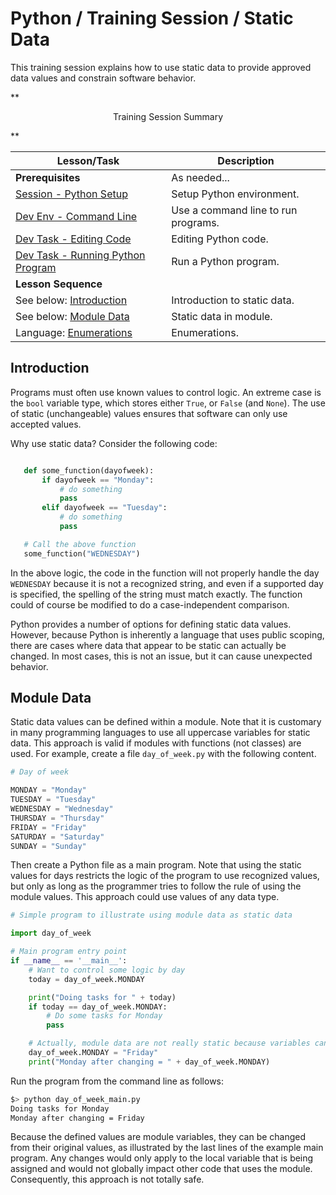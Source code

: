 # Python / Training Session / Static Data #

This training session explains how to use static data to provide approved data values
and constrain software behavior.

**<p style="text-align: center;">
Training Session Summary
</p>**

| **Lesson/Task** | **Description** |
| -- | -- |
| **Prerequisites** | As needed... | 
| [Session - Python Setup](../python-setup/python-setup.md) | Setup Python environment. |
| [Dev Env - Command Line](../../dev-env/command-line/command-line.md) | Use a command line to run programs. |
| [Dev Task - Editing Code](../../dev-tasks/editing-code/editing-code.md) | Editing Python code. |
| [Dev Task - Running Python Program](../../dev-tasks/running-program/running-program.md) | Run a Python program. |
| **Lesson Sequence** | |
| See below: [Introduction](#introduction) | Introduction to static data. |
| See below: [Module Data](#module-data) | Static data in module. |
| Language: [Enumerations](../../lang/enumerations/enumerations.md) | Enumerations. |

## Introduction ##

Programs must often use known values to control logic.
An extreme case is the `bool` variable type, which stores either `True`, or `False` (and `None`).
The use of static (unchangeable) values ensures that software can only use accepted values.

Why use static data?  Consider the following code:

```python

   def some_function(dayofweek):
       if dayofweek == "Monday":
           # do something
           pass
       elif dayofweek == "Tuesday":
           # do something
           pass

   # Call the above function
   some_function("WEDNESDAY")
```

In the above logic, the code in the function will not properly handle the day `WEDNESDAY`
because it is not a recognized string,
and even if a supported day is specified, the spelling of the string must match exactly.
The function could of course be modified to do a case-independent comparison.

Python provides a number of options for defining static data values.
However, because Python is inherently a language that uses public scoping,
there are cases where data that appear to be static can actually be changed.
In most cases, this is not an issue, but it can cause unexpected behavior.

## Module Data ##

Static data values can be defined within a module.
Note that it is customary in many programming languages to use all uppercase variables for static data.
This approach is valid if modules with functions (not classes) are used.
For example, create a file `day_of_week.py` with the following content.

```python
# Day of week

MONDAY = "Monday"
TUESDAY = "Tuesday"
WEDNESDAY = "Wednesday"
THURSDAY = "Thursday"
FRIDAY = "Friday"
SATURDAY = "Saturday"
SUNDAY = "Sunday"
```

Then create a Python file as a main program.
Note that using the static values for days restricts the logic of the program
to use recognized values, but only as long as the programmer tries to follow the rule of using the module values.
This approach could use values of any data type.

```python
# Simple program to illustrate using module data as static data

import day_of_week

# Main program entry point
if __name__ == '__main__':
    # Want to control some logic by day
    today = day_of_week.MONDAY

    print("Doing tasks for " + today)
    if today == day_of_week.MONDAY:
        # Do some tasks for Monday
        pass

    # Actually, module data are not really static because variables can be modified
    day_of_week.MONDAY = "Friday"
    print("Monday after changing = " + day_of_week.MONDAY)
```

Run the program from the command line as follows:

```sh
$> python day_of_week_main.py
Doing tasks for Monday
Monday after changing = Friday
```

Because the defined values are module variables, they can be changed from
their original values, as illustrated by the last lines of the example main program.
Any changes would only apply to the local variable that is being assigned and
would not globally impact other code that uses the module.
Consequently, this approach is not totally safe.
